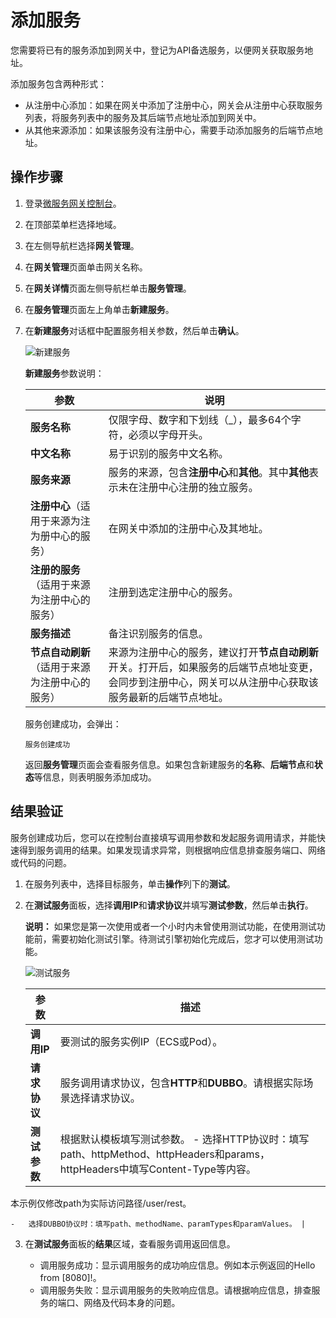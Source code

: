# 添加服务

您需要将已有的服务添加到网关中，登记为API备选服务，以便网关获取服务地址。

添加服务包含两种形式：

-   从注册中心添加：如果在网关中添加了注册中心，网关会从注册中心获取服务列表，将服务列表中的服务及其后端节点地址添加到网关中。
-   从其他来源添加：如果该服务没有注册中心，需要手动添加服务的后端节点地址。

## 操作步骤

1.  登录[微服务网关控制台](https://microgw.console.aliyun.com/)。

2.  在顶部菜单栏选择地域。

3.  在左侧导航栏选择**网关管理**。

4.  在**网关管理**页面单击网关名称。

5.  在**网关详情**页面左侧导航栏单击**服务管理**。

6.  在**服务管理**页面左上角单击**新建服务**。

7.  在**新建服务**对话框中配置服务相关参数，然后单击**确认**。

    ![新建服务](https://static-aliyun-doc.oss-accelerate.aliyuncs.com/assets/img/zh-CN/7359582161/p84663.png)

    **新建服务**参数说明：

    |参数|说明|
    |--|--|
    |**服务名称**|仅限字母、数字和下划线（\_），最多64个字符，必须以字母开头。|
    |**中文名称**|易于识别的服务中文名称。|
    |**服务来源**|服务的来源，包含**注册中心**和**其他**。其中**其他**表示未在注册中心注册的独立服务。|
    |**注册中心**（适用于来源为注为册中心的服务）|在网关中添加的注册中心及其地址。|
    |**注册的服务**（适用于来源为注册中心的服务）|注册到选定注册中心的服务。|
    |**服务描述**|备注识别服务的信息。|
    |**节点自动刷新**（适用于来源为注册中心的服务）|来源为注册中心的服务，建议打开**节点自动刷新**开关。打开后，如果服务的后端节点地址变更，会同步到注册中心，网关可以从注册中心获取该服务最新的后端节点地址。|

    服务创建成功，会弹出：

    ```
    服务创建成功
    ```

    返回**服务管理**页面会查看服务信息。如果包含新建服务的**名称**、**后端节点**和**状态**等信息，则表明服务添加成功。


## 结果验证

服务创建成功后，您可以在控制台直接填写调用参数和发起服务调用请求，并能快速得到服务调用的结果。如果发现请求异常，则根据响应信息排查服务端口、网络或代码的问题。

1.  在服务列表中，选择目标服务，单击**操作**列下的**测试**。

2.  在**测试服务**面板，选择**调用IP**和**请求协议**并填写**测试参数**，然后单击**执行**。

    **说明：** 如果您是第一次使用或者一个小时内未曾使用测试功能，在使用测试功能前，需要初始化测试引擎。待测试引擎初始化完成后，您才可以使用测试功能。

    ![测试服务](https://static-aliyun-doc.oss-accelerate.aliyuncs.com/assets/img/zh-CN/7290514161/p243087.png)

    |参数|描述|
    |--|--|
    |**调用IP**|要测试的服务实例IP（ECS或Pod）。|
    |**请求协议**|服务调用请求协议，包含**HTTP**和**DUBBO**。请根据实际场景选择请求协议。 |
    |**测试参数**|根据默认模板填写测试参数。    -   选择HTTP协议时：填写path、httpMethod、httpHeaders和params，httpHeaders中填写Content-Type等内容。

本示例仅修改path为实际访问路径/user/rest。

    -   选择DUBBO协议时：填写path、methodName、paramTypes和paramValues。 |

3.  在**测试服务**面板的**结果**区域，查看服务调用返回信息。

    -   调用服务成功：显示调用服务的成功响应信息。例如本示例返回的Hello from \[8080\]!。
    -   调用服务失败：显示调用服务的失败响应信息。请根据响应信息，排查服务的端口、网络及代码本身的问题。

